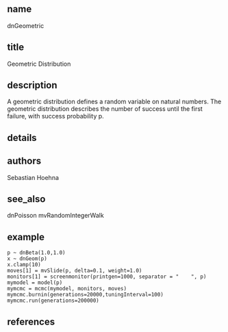 ## name
dnGeometric
## title
Geometric Distribution
## description
A geometric distribution defines a random variable on natural numbers. The geometric distribution describes the number of success until the first failure, with success probability p.
## details
## authors
Sebastian Hoehna
## see_also
dnPoisson
mvRandomIntegerWalk
## example
	p ~ dnBeta(1.0,1.0)
	x ~ dnGeom(p)
	x.clamp(10)
	moves[1] = mvSlide(p, delta=0.1, weight=1.0)
	monitors[1] = screenmonitor(printgen=1000, separator = "	", p)
	mymodel = model(p)
	mymcmc = mcmc(mymodel, monitors, moves)
	mymcmc.burnin(generations=20000,tuningInterval=100)
	mymcmc.run(generations=200000)
	
## references
